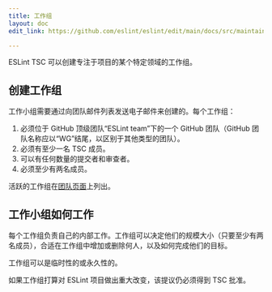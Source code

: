 ```yaml
---
title: 工作组
layout: doc
edit_link: https://github.com/eslint/eslint/edit/main/docs/src/maintainer-guide/working-groups.md

---
```


ESLint TSC 可以创建专注于项目的某个特定领域的工作组。

## 创建工作组

工作小组需要通过向团队邮件列表发送电子邮件来创建的。每个工作组：

1. 必须位于 GitHub 顶级团队“ESLint team”下的一个 GitHub 团队（GitHub 团队名称应以“WG”结尾，以区别于其他类型的团队）。
1. 必须有至少一名 TSC 成员。
1. 可以有任何数量的提交者和审查者。
1. 必须至少有两名成员。

活跃的工作组在[团队页面](https://eslint.org/team)上列出。

## 工作小组如何工作

每个工作组负责自己的内部工作。工作组可以决定他们的规模大小（只要至少有两名成员），合适在工作组中增加或删除何人，以及如何完成他们的目标。

工作组可以是临时性的或永久性的。

如果工作组打算对 ESLint 项目做出重大改变，该提议仍必须得到 TSC 批准。
